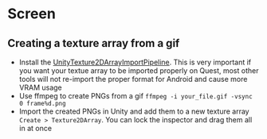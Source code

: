 # Screen

## Creating a texture array from a gif
- Install the [UnityTexture2DArrayImportPipeline](https://github.com/pschraut/UnityTexture2DArrayImportPipeline). This is very important if you want your textue array to be imported properly on Quest, most other tools will not re-import the proper format for Android and cause more VRAM usage
- Use ffmpeg to create PNGs from a gif `ffmpeg -i your_file.gif -vsync 0 frame%d.png`
- Import the created PNGs in Unity and add them to a new texture array `Create > Texture2DArray`. You can lock the inspector and drag them all in at once
